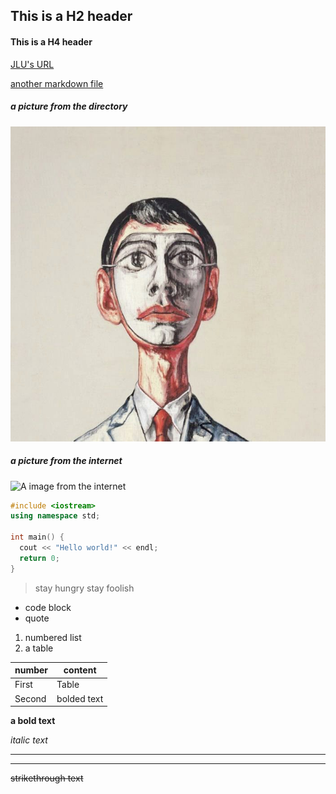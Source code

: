 ## This is a H2 header
#### This is a H4 header

[JLU's URL](https://www.jlu.edu.cn)

[another markdown file](./another.md)

##### a picture from the directory

![A image from the directory](./resources/pic1.jpg)

##### a picture from the internet

![A image from the internet](https://developer.apple.com/wwdc21/swift-student-challenge/images/figure_large_medium-1000x1000.png)

```c++
#include <iostream>
using namespace std;

int main() {
  cout << "Hello world!" << endl;
  return 0;
}
```



> stay hungry 
> stay foolish

* code block
* quote

1. numbered list
2. a table



| number | content |
| ------ | ------- |
| First  | Table   |
| Second  | bolded text |



**a bold text** 

*italic text* 

---

___

~~strikethrough text~~

